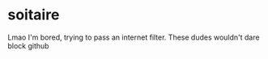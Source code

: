 # soitaire
Lmao I'm bored, trying to pass an internet filter.
These dudes wouldn't dare block github
